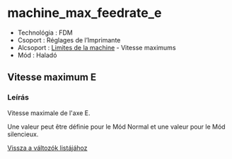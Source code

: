 # machine\_max\_feedrate\_e

* Technológia : FDM
* Csoport : Réglages de l’Imprimante
* Alcsoport : [Limites de la machine](../../beallitasok/printer_settings.md#limites-de-la-machine) - Vitesse maximums
* Mód : Haladó

## Vitesse maximum E

### Leírás

Vitesse maximale de l'axe E.

Une valeur peut être définie pour le Mód Normal et une valeur pour le Mód silencieux.

[Vissza a változók listájához](/)

